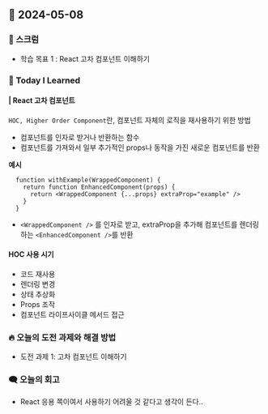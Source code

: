 ## 📆 2024-05-08

### 🔔 스크럼

- 학습 목표 1 : React 고차 컴포넌트 이해하기
  <br/>

### 🚀 Today I Learned

#### | React 고차 컴포넌트

`HOC, Higher Order Component`란, 컴포넌트 자체의 로직을 재사용하기 위한 방법

- 컴포넌트를 인자로 받거나 반환하는 함수
- 컴포넌트를 가져와서 일부 추가적인 props나 동작을 가진 새로운 컴포넌트를 반환

**예시**

```
  function withExample(WrappedComponent) {
    return function EnhancedComponent(props) {
      return <WrappedComponent {...props} extraProp="example" />
    }
  }
```

- `<WrappedComponent />` 를 인자로 받고, extraProp을 추가해 컴포넌트를 렌더링하는 `<EnhancedComponent />`를 반환

#### HOC 사용 시기

- 코드 재사용
- 렌더링 변경
- 상태 추상화
- Props 조작
- 컴포넌트 라이프사이클 메서드 접근

### 🔥 오늘의 도전 과제와 해결 방법

- 도전 과제 1: 고차 컴포넌트 이해하기

### 🗨️ 오늘의 회고

<!--
- 오늘의 학습 경험에 대한 자유로운 생각이나 느낀 점을 기록합니다.
- 성공적인 점, 개선해야 할 점, 새롭게 시도하고 싶은 방법 등을 포함할 수 있습니다.-->

- React 응용 쪽이여서 사용하기 어려울 것 같다고 생각이 든다..
